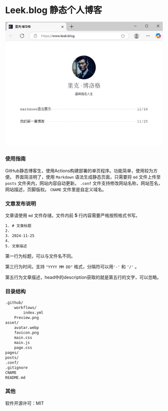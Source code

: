 # Leek.blog 静态个人博客

<div align=center>

![](.github/Preview.png)

<div align=left>


### 使用指南

GitHub静态博客生，使用Actions构建部署的单页程序。功能简单，使用较为方便。
界面简洁明了，使用 `Markdown` 语法生成静态页面，只需要将 `md` 文件上传至 `posts` 文件夹内，网站内容自动更新。
`.conf` 文件支持修改网站名称，网站签名，网站描述，页脚版权。
`CNAME` 文件里是自定义域名。

### 文章发布说明

文章请使用 `md` 文件存储，文件内前 **5** 行内容需要严格按照格式书写。
```
1. # 文章标题
2. 
3. 2024-11-25
4. 
5. 文章描述
```
第一行为标题，可以与文件名不同。

第三行为时间，支持 `"YYYY MM DD"` 格式，分隔符可以用`'-'` 和 `'/'` 。

第五行为文章描述，head中的description获取的就是第五行的文字，可以忽略。

### 目录结构

```
.github/
    workflows/
        index.yml
    Preview.png
asset/
    avatar.webp
    favicon.png
    main.css
    main.js
    page.css
pages/
posts/
.conf/
.gitignore
CNAME
README.md
```

### 其他

软件开源许可：MIT